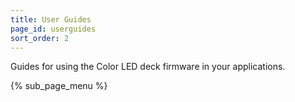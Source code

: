 ```yaml
---
title: User Guides
page_id: userguides
sort_order: 2
---
```


Guides for using the Color LED deck firmware in your applications.

{% sub_page_menu %}
